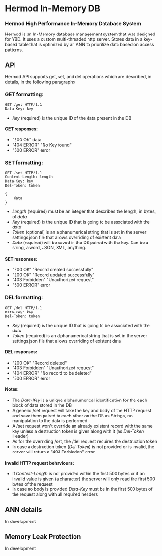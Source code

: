 # Hermod In-Memory DB

### Hermod High Performance In-Memory Database System

Hermod is an In-Memory database management system that was designed for YBD. It uses a custom multi-threaded http server. Stores data in a key-based table that is optimized by an ANN to prioritize data based on access patterns.

## API

Hermod API supports get, set, and del operations which are described, in details, in the following paragraphs

### GET formatting:  
```
GET /get HTTP/1.1
Data-Key: key
```

- *Key* (required) is the unique ID of the data present in the DB

#### GET responses:  
- "200 OK"      data
- "404 ERROR"   "No Key found"
- "500 ERROR"   error

### SET formatting:  
```
GET /set HTTP/1.1
Content-Length: length
Data-Key: key
Del-Token: token

{
    data
}
```

- *Length* (required) must be an integer that describes the length, in bytes, of *data*
- *Key* (required) is the unique ID that is going to be associated with the *data*
- *Token* (optional) is an alphanumerical string that is set in the server settings.json file that allows overriding of existent data
- *Data* (required) will be saved in the DB paired with the key. Can be a string, a word, JSON, XML, anything.

#### SET responses:  
- "200 OK"      "Record created successfully"
- "200 OK"      "Record updated successfully"
- "403 Forbidden"   "Unauthorized request"
- "500 ERROR"   error

### DEL formatting:  
```
GET /del HTTP/1.1
Data-Key: key
Del-Token: token
```

- *Key* (required) is the unique ID that is going to be associated with the *data*
- *Token* (required) is an alphanumerical string that is set in the server settings.json file that allows overriding of existent data

#### DEL responses:  
- "200 OK"      "Record deleted"
- "403 Forbidden"   "Unauthorized request"
- "404 ERROR"   "No record to be deleted"
- "500 ERROR"   error

#### Notes:  
- The *Data-Key* is a unique alphanumerical identification for the each block of data stored in the DB
- A generic /set request will take the key and body of the HTTP request and save them paired to each other on the DB as Strings, no manipulation to the data is performed
- A /set request won't override an already existent record with the same key unless a destruction token is given along with it (as *Del-Token* Header)
- As for the overriding /set, the /del request requires the destruction token
- In case a destruction token (*Del-Token*) is not provided or is invalid, the server will return a "403 Forbidden" error

#### Invalid HTTP request behaviours:  
- If *Content-Length* is not provided within the first 500 bytes or if an invalid value is given (a character) the server will only read the first 500 bytes of the request
- In case no body is provided *Data-Key* must be in the first 500 bytes of the request along with all required headers

## ANN details

In development

## Memory Leak Protection

In development